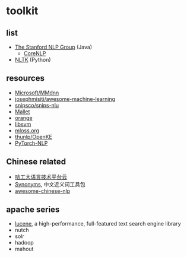 # toolkit

## list

* [The Stanford NLP Group](https://nlp.stanford.edu/software/) (Java)
    * [CoreNLP](https://stanfordnlp.github.io/CoreNLP/)
* [NLTK](https://www.nltk.org/index.html) (Python)

## resources

* [Microsoft/MMdnn](https://github.com/Microsoft/MMdnn)
* [josephmisiti/awesome-machine-learning](https://github.com/josephmisiti/awesome-machine-learning)
* [snipsco/snips-nlu](https://github.com/snipsco/snips-nlu)
* [Mallet](http://mallet.cs.umass.edu/)
* [orange](https://orange.biolab.si/)
* [libsvm](https://www.csie.ntu.edu.tw/~cjlin/libsvm/)
* [mloss.org](http://mloss.org/software/)
* [thunlp/OpenKE](https://github.com/thunlp/OpenKE)
* [PyTorch-NLP](https://github.com/PetrochukM/PyTorch-NLP)

## Chinese related

* [哈工大语言技术平台云](https://www.ltp-cloud.com/intro/)
* [Synonyms](https://github.com/huyingxi/Synonyms), 中文近义词工具包
* [awesome-chinese-nlp](https://github.com/crownpku/awesome-chinese-nlp)

## apache series

* [lucene](http://lucene.apache.org/core/), a high-performance, full-featured text search engine library
* nutch
* solr
* hadoop
* mahout

